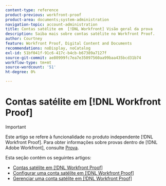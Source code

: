 ```yaml
---
content-type: reference
product-previous: workfront-proof
product-area: documents;system-administration
navigation-topic: account-administration
title: Contas satélite em  [!DNL Workfront] Visão geral da prova
description: Saiba mais sobre contas satélite no Workfront Proof.
author: Courtney
feature: Workfront Proof, Digital Content and Documents
recommendations: noDisplay, noCatalog
exl-id: 51bf041f-91c6-417c-b4cb-b67389a7127f
source-git-commit: ae80999fc7ea7e35097560aa99baa435bcd31b74
workflow-type: tm+mt
source-wordcount: '51'
ht-degree: 0%

---
```


# Contas satélite em [!DNL Workfront Proof]

>[!IMPORTANT]
>
>Este artigo se refere à funcionalidade no produto independente [!DNL Workfront Proof]. Para obter informações sobre provas dentro de [!DNL Adobe Workfront], consulte [Prova](../../../review-and-approve-work/proofing/proofing.md).

Esta seção contém os seguintes artigos:

* [Contas satélite em [!DNL Workfront Proof]](../../../workfront-proof/wp-acct-admin/satellite-accounts/sat-accts-in-wp.md)
* [Configurar uma conta satélite em  [!DNL Workfront Proof]](../../../workfront-proof/wp-acct-admin/satellite-accounts/configure-sat-acct-in-wp.md)
* [Gerenciar uma conta satélite em  [!DNL Workfront Proof]](../../../workfront-proof/wp-acct-admin/satellite-accounts/manage-sat-acct-in-wp.md)
